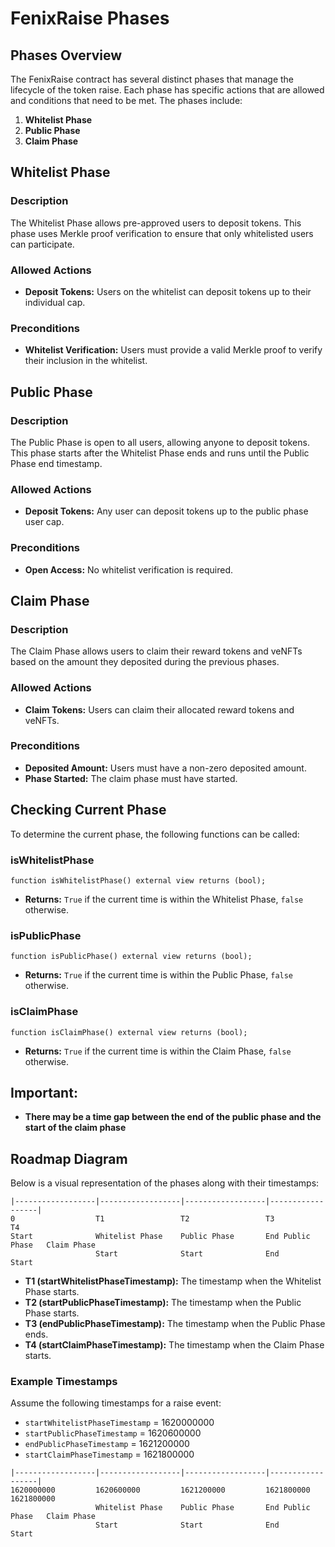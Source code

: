 
# FenixRaise Phases

## Phases Overview

The FenixRaise contract has several distinct phases that manage the lifecycle of the token raise. Each phase has specific actions that are allowed and conditions that need to be met. The phases include:

1. **Whitelist Phase**
2. **Public Phase**
3. **Claim Phase**

## Whitelist Phase

### Description
The Whitelist Phase allows pre-approved users to deposit tokens. This phase uses Merkle proof verification to ensure that only whitelisted users can participate.

### Allowed Actions
- **Deposit Tokens:** Users on the whitelist can deposit tokens up to their individual cap.

### Preconditions
- **Whitelist Verification:** Users must provide a valid Merkle proof to verify their inclusion in the whitelist.

## Public Phase

### Description
The Public Phase is open to all users, allowing anyone to deposit tokens. This phase starts after the Whitelist Phase ends and runs until the Public Phase end timestamp.

### Allowed Actions
- **Deposit Tokens:** Any user can deposit tokens up to the public phase user cap.

### Preconditions
- **Open Access:** No whitelist verification is required.

## Claim Phase

### Description
The Claim Phase allows users to claim their reward tokens and veNFTs based on the amount they deposited during the previous phases.

### Allowed Actions
- **Claim Tokens:** Users can claim their allocated reward tokens and veNFTs.

### Preconditions
- **Deposited Amount:** Users must have a non-zero deposited amount.
- **Phase Started:** The claim phase must have started.

## Checking Current Phase

To determine the current phase, the following functions can be called:

### isWhitelistPhase
```solidity
function isWhitelistPhase() external view returns (bool);
```
- **Returns:** `True` if the current time is within the Whitelist Phase, `false` otherwise.

### isPublicPhase
```solidity
function isPublicPhase() external view returns (bool);
```
- **Returns:** `True` if the current time is within the Public Phase, `false` otherwise.

### isClaimPhase
```solidity
function isClaimPhase() external view returns (bool);
```
- **Returns:** `True` if the current time is within the Claim Phase, `false` otherwise.

## Important:
- **There may be a time gap between the end of the public phase and the start of the claim phase**

## Roadmap Diagram

Below is a visual representation of the phases along with their timestamps:

```plaintext
|------------------|------------------|------------------|------------------|
0                  T1                 T2                 T3                 T4
Start              Whitelist Phase    Public Phase       End Public Phase   Claim Phase
                   Start              Start              End                Start
```

- **T1 (startWhitelistPhaseTimestamp):** The timestamp when the Whitelist Phase starts.
- **T2 (startPublicPhaseTimestamp):** The timestamp when the Public Phase starts.
- **T3 (endPublicPhaseTimestamp):** The timestamp when the Public Phase ends.
- **T4 (startClaimPhaseTimestamp):** The timestamp when the Claim Phase starts.



### Example Timestamps
Assume the following timestamps for a raise event:
- `startWhitelistPhaseTimestamp` = 1620000000
- `startPublicPhaseTimestamp` = 1620600000
- `endPublicPhaseTimestamp` = 1621200000
- `startClaimPhaseTimestamp` = 1621800000

```plaintext
|------------------|------------------|------------------|------------------|
1620000000         1620600000         1621200000         1621800000         1621800000
                   Whitelist Phase    Public Phase       End Public Phase   Claim Phase
                   Start              Start              End                Start
```
